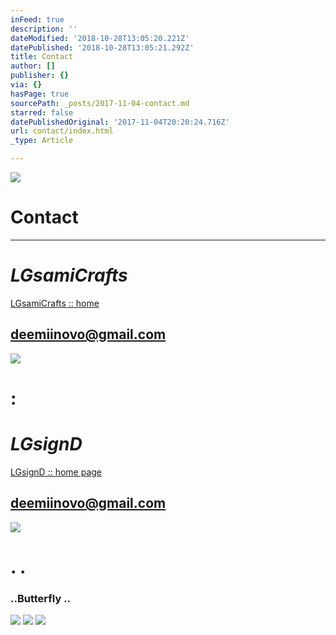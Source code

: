```yaml
---
inFeed: true
description: ''
dateModified: '2018-10-28T13:05:20.221Z'
datePublished: '2018-10-28T13:05:21.292Z'
title: Contact
author: []
publisher: {}
via: {}
hasPage: true
sourcePath: _posts/2017-11-04-contact.md
starred: false
datePublishedOriginal: '2017-11-04T20:20:24.716Z'
url: contact/index.html
_type: Article

---
```

![](https://the-grid-user-content.s3-us-west-2.amazonaws.com/86e959fd-e3e8-4d23-a813-d8801b30c6d2.jpg)

# Contact

---

# _**LGsamiCrafts**_
[LGsamiCrafts :: home ][0]

## deemiinovo@gmail.com
![](https://the-grid-user-content.s3-us-west-2.amazonaws.com/004bdc97-e0ca-49ab-86d1-88c01656c1a7.jpg)

# :

# _**LGsignD**_
[LGsignD :: home page][1]

## deemiinovo@gmail.com
![](https://the-grid-user-content.s3-us-west-2.amazonaws.com/d18be00d-55cc-4c6f-9294-0a79974e091a.jpg)

# . .

### ..Butterfly ..
![](https://the-grid-user-content.s3-us-west-2.amazonaws.com/5fe03625-87f7-4744-bcf8-430f196f8d32.jpg)
![](https://the-grid-user-content.s3-us-west-2.amazonaws.com/16510b5b-5d23-4393-95cb-39f9b9cc43a5.jpg)
![](https://the-grid-user-content.s3-us-west-2.amazonaws.com/58865965-6124-43f3-98cc-729502b5d9d2.jpg)

[0]: https://thegrid.ai/lgsamicrafts/
[1]: https://thegrid.ai/lgsignd/
